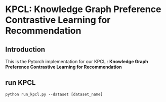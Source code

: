 # KPCL: Knowledge Graph Preference Contrastive Learning for Recommendation

## Introduction
This is the Pytorch implementation for our KPCL : **Knowledge Graph Preference Contrastive Learning for Recommendation** 


## run KPCL

`python run_kpcl.py --dataset [dataset_name]`


